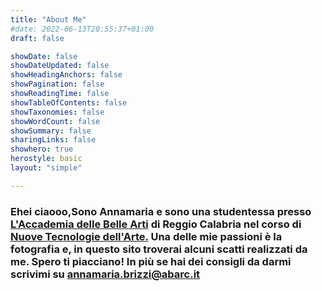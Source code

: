 ```yaml
---
title: "About Me"
#date: 2022-06-13T20:55:37+01:00
draft: false

showDate: false
showDateUpdated: false
showHeadingAnchors: false
showPagination: false
showReadingTime: false
showTableOfContents: false
showTaxonomies: false
showWordCount: false
showSummary: false
sharingLinks: false
showhero: true
herostyle: basic
layout: "simple"

---
```



### Ehei ciaooo,Sono Annamaria e sono una studentessa presso [**L'Accademia delle Belle Arti**](https://www.abarc.it) di Reggio Calabria nel corso di [**Nuove Tecnologie dell'Arte**.](https://www.abarc.it/didattica/dipartimento-di-progettazione-e-arti-applicate/scuola-di-nuove-tecnologie-dellarte/) Una delle mie passioni è la fotografia e, in questo sito troverai alcuni scatti realizzati da me. Spero ti piacciano! In più se hai dei consigli da darmi scrivimi su [**annamaria.brizzi@abarc.it**](mailto:annamaria.brizzi@abarc.it)